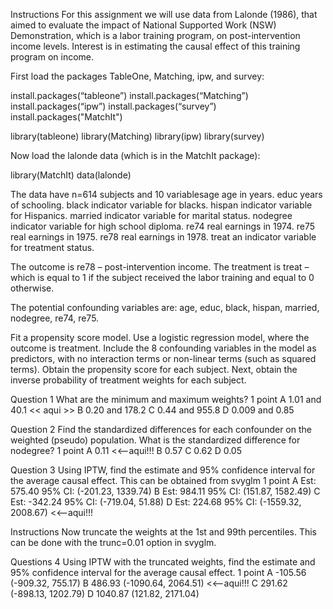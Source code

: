 Instructions 
For this assignment we will use data from Lalonde (1986),
that aimed to evaluate the impact of  National
Supported Work (NSW) Demonstration, which is a labor training program, on post-intervention
income levels. Interest is in estimating the causal effect of this training
program on income.

First load the packages TableOne, Matching, ipw, and survey:

install.packages(“tableone”)
install.packages(“Matching”)
install.packages(“ipw”)
install.packages(“survey”)
install.packages("MatchIt")

library(tableone)
library(Matching)
library(ipw) 
library(survey)

Now load the lalonde data (which is in the MatchIt package):

library(MatchIt)
data(lalonde)

The data have n=614 subjects and 10 variablesage age in years. 
educ years of schooling. 
black indicator variable for blacks. 
hispan indicator variable for Hispanics. 
married indicator variable for marital status. 
nodegree indicator variable for high school diploma. 
re74 real earnings in 1974. 
re75 real earnings in 1975. 
re78 real earnings in 1978. 
treat an indicator variable for treatment status.

The outcome is re78 – post-intervention income.
The treatment is treat – which is equal to 1 if the subject received the labor training and equal to 0 otherwise.

The potential confounding variables are: age, educ, black, hispan, married, nodegree, re74, re75.

Fit a propensity score model. Use a logistic regression
model, where the outcome is treatment. Include the 8 confounding variables in
the model as predictors, with no interaction terms or non-linear terms (such as
squared terms). Obtain the propensity score for each subject. Next, obtain the
inverse probability of treatment weights for each subject.

Question 1
What are the minimum and maximum weights?     1 point
A 1.01 and 40.1  << aqui >>
B 0.20 and 178.2
C 0.44 and 955.8
D 0.009 and 0.85


Question 2
Find the standardized differences for each confounder on the weighted (pseudo) population. What is the standardized difference for nodegree?     1 point
A 0.11 <<--aqui!!!
B 0.57
C 0.62
D 0.05


Question 3
Using IPTW, find the estimate and 95% confidence interval for the average causal effect. This can be obtained from svyglm 1 point
A Est: 575.40   95% CI: (-201.23, 1339.74)
B Est: 984.11   95% CI: (151.87, 1582.49)
C Est: -342.24   95% CI: (-719.04, 51.88)
D Est: 224.68 95% CI: (-1559.32, 2008.67)  <<--aqui!!!


Instructions
Now truncate the weights at the 1st and 99th percentiles. This can be done with the trunc=0.01 option in svyglm. 

Questions 4
Using IPTW with the truncated weights, find the estimate and 95% confidence interval for the average causal effect. 1 point
A -105.56 (-909.32, 755.17)
B 486.93  (-1090.64, 2064.51)  <<--aqui!!!
C 291.62 (-898.13, 1202.79)
D 1040.87 (121.82, 2171.04)